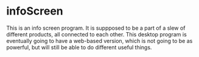 # infoScreen

This is an info screen program. It is suppposed to be a part of a slew of different products, all connected to each other. This desktop program is eventually going to have a web-based version, which is not going to be as powerful, but will still be able to do different useful things.
